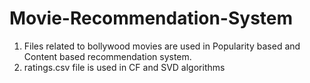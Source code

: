 # Movie-Recommendation-System
1. Files related to bollywood movies are used in Popularity based and Content based recommendation system.
2. ratings.csv file is used in CF and SVD algorithms
